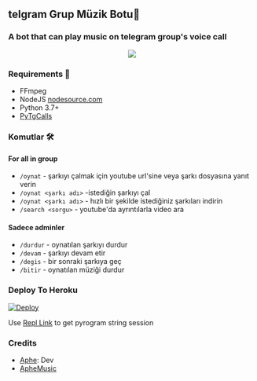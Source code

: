<h2 align="centre">telgram Grup Müzik Botu🎵</h2>

### A bot that can play music on telegram group's voice call

<p align="center">
  <img src="https://telegra.ph/ApheHub-07-08">
</p>

<h3>Requirements 📝</h3>

- FFmpeg
- NodeJS [nodesource.com](https://nodesource.com/)
- Python 3.7+
- [PyTgCalls](https://github.com/pytgcalls/pytgcalls)

### Komutlar 🛠
#### For all in group
- `/oynat` - şarkıyı çalmak için youtube url'sine veya şarkı dosyasına yanıt verin
- `/oynat <şarkı adı>` -istediğin şarkıyı çal
- `/oynat <şarkı adı>` - hızlı bir şekilde istediğiniz şarkıları indirin
- `/search <sorgu>` - youtube'da ayrıntılarla video ara
#### Sadece adminler
- `/durdur` - oynatılan şarkıyı durdur
- `/devam` - şarkıyı devam etir
- `/degis` - bir sonraki şarkıya geç
- `/bitir` - oynatılan müziği durdur

### Deploy To Heroku</h4>

[![Deploy](https://www.herokucdn.com/deploy/button.svg)](https://heroku.com/deploy?template=https://github.com/Infinity-Bots/GroupMusicPlayerBot)

Use [Repl Link](https://replit.com/@SpEcHiDe/GenerateStringSession) to get pyrogram string session

### Credits
- [Aphe](https://github.com/Aphe-exe): Dev
- [ApheMusic](https://t.me/Aphemusicbot)
